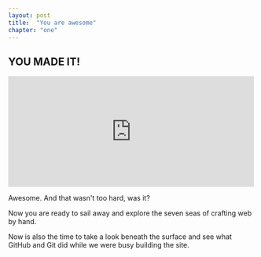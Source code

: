 ```yaml
---
layout: post
title:  "You are awesome"
chapter: "one"
---
```


## YOU MADE IT!

<iframe src="http://giphy.com/embed/MOWPkhRAUbR7i" width="500" height="226" frameBorder="0" webkitAllowFullScreen mozallowfullscreen allowFullScreen></iframe>

Awesome. And that wasn't too hard, was it?

Now you are ready to sail away and explore the seven seas of crafting web by hand.

Now is also the time to take a look beneath the surface and see what GitHub and Git did while we were busy building the site.